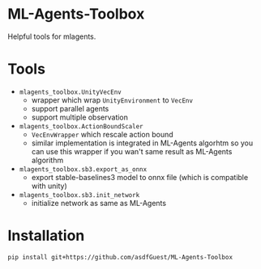 # ML-Agents-Toolbox
Helpful tools for mlagents.

# Tools
- `mlagents_toolbox.UnityVecEnv`
  - wrapper which wrap `UnityEnvironment` to `VecEnv`
  - support parallel agents
  - support multiple observation
- `mlagents_toolbox.ActionBoundScaler`
  - `VecEnvWrapper` which rescale action bound
  - similar implementation is integrated in ML-Agents algorhtm so you can use this wrapper if you wan't same result as ML-Agents algorithm
- `mlagents_toolbox.sb3.export_as_onnx`
  - export stable-baselines3 model to onnx file (which is compatible with unity)
- `mlagents_toolbox.sb3.init_network`
  - initialize network as same as ML-Agents

# Installation
```
pip install git+https://github.com/asdfGuest/ML-Agents-Toolbox
```